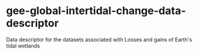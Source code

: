 # gee-global-intertidal-change-data-descriptor
Data descriptor for the datasets associated with Losses and gains of Earth's tidal wetlands
